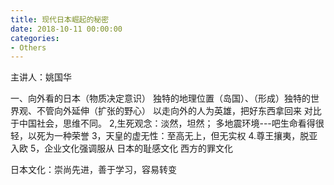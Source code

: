 ```yaml
---
title: 现代日本崛起的秘密
date: 2018-10-11 00:00:00
categories:
- Others
---
```

主讲人：姚国华


一、向外看的日本（物质决定意识）
独特的地理位置（岛国）、（形成）独特的世界观、不管向外延伸（扩张的野心）
以走向外的人为英雄，把好东西拿回来
对比于中国社会，思维不同。
2,生死观念：淡然，坦然；
多地震环境---吧生命看得很轻，以死为一种荣誉
3，天皇的虚无性：至高无上，但无实权
4.尊王攘夷，脱亚入欧
5，企业文化强调服从 
日本的耻感文化
西方的罪文化

日本文化：崇尚先进，善于学习，容易转变
